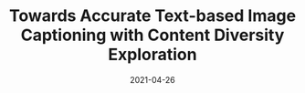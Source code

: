 ---
title: "Towards Accurate Text-based Image Captioning with Content Diversity Exploration "
collection: conferences
permalink: /publication/Towards_Accurate_Text-based
date: 2021-04-26
year: "2021"
venue: "CVPR"
city: 
state: ""
thumbnail: "Towards_Accurate_Text-based.png"
teaser :
authors: "Guanghui Xu, Mingkui Tan, Shuaicheng Niu, Yucheng Luo, Qing Du, Qi Wu"
bibtex: 
uri: Towards_Accurate_Text-based.pdf
arxiv: 
project: 
source: https://github.com/guanghuixu/AnchorCaptioner.
poster: 
data:
---